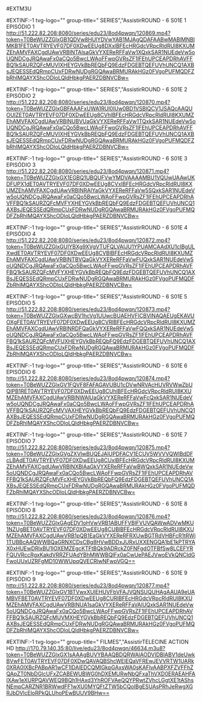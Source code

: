 #EXTM3U

#EXTINF:-1 tvg-logo="" group-title=" SERIES","AssistirROUND - 6 S01E 1 EPISÓDIO 1
http://51.222.82.208:8080/series/edu23/8od4pwqn/120869.mp4?token=T0BeWUZZGlxGB1QDVw8HUlYDVwYAB1MJAgQDAFAABwMABlMNBlMKB1FET0AVTRYEVF07DF0XDwEEUg8DXxlBFEcHRGdcVRpcRldRUl8KXUMZEhAMVFAXCgdUAwVRBlNTAlsaGkVYXEReRFFaVw1XQxkSAR1NUEdeVw5oUQNDCgJRQAwaFx0aCQo5BwcLWAoFFwpGVRsZF1lFEhUPCEAPDRhAVFFBQ1kSAURZQFcMUVIXHEYGVkBbREQbFQ9EdzFDGEBTQEFUVhUNCQ1AXBsJEQESSEdQRmpCUxFDRwNUDgRGQAwaBRMURAkHGz0FVgoPUFMQDFZbRhIMQAYXShcODloLQldHbkgPAERZDBNVCBw=

#EXTINF:-1 tvg-logo="" group-title=" SERIES","AssistirROUND - 6 S01E 2 EPISÓDIO 2
http://51.222.82.208:8080/series/edu23/8od4pwqn/120870.mp4?token=T0BeWUZZGlxGBFAAAFxUWA1RUl0IUw0BD1VSBlQCV1JSAQcAAQUOUlZET0AVTRYEVF07DF0XDwEEUg8CVhlBFEcHRGdcVRpcRldRUl8KXUMZEhAMVFAXCgdUAwVRBlNUBVUaGkVYXEReRFFaVw1TQxkSAR1NUEdeVw5oUQNDCgJRQAwaFx0aCQo5BwcLWAoFFwpGVRsZF1lFEhUPCEAPDRhAVFFBQ1kSAURZQFcMUVIXHEYGVkBbREQbFQ9EdzFDGEBTQEFUVhUNCQ1AXBsJEQESSEdQRmpCUxFDRwNUDgRGQAwaBRMURAkHGz0FVgoPUFMQDFZbRhIMQAYXShcODloLQldHbkgPAERZDBNVCBw=

#EXTINF:-1 tvg-logo="" group-title=" SERIES","AssistirROUND - 6 S01E 3 EPISÓDIO 3
http://51.222.82.208:8080/series/edu23/8od4pwqn/120871.mp4?token=T0BeWUZZGlxGX1EGBQ1UBQUFVwYMDVAAAAMBU1VQUwUAAwUKDFUPX1dET0AVTRYEVF07DF0XDwEEUg8CVxlBFEcHRGdcVRpcRldRUl8KXUMZEhAMVFAXCgdUAwVRBlNRAlYaGkVYXEReRFFaVw5SQxkSAR1NUEdeVw5oUQNDCgJRQAwaFx0aCQo5BwcLWAoFFwpGVRsZF1lFEhUPCEAPDRhAVFFBQ1kSAURZQFcMVFYXHEYGVkBbREQbFQ9EdzFDGEBTQEFUVhUNCQ1AXBsJEQESSEdQRmpCUxFDRwNUDgRGQAwaBRMURAkHGz0FVgoPUFMQDFZbRhIMQAYXShcODloLQldHbkgPAERZDBNVCBw=

#EXTINF:-1 tvg-logo="" group-title=" SERIES","AssistirROUND - 6 S01E 4 EPISÓDIO 4
http://51.222.82.208:8080/series/edu23/8od4pwqn/120872.mp4?token=T0BeWUZZGlxGUlYBXg9XVgVTUFQLVAIJU1YPUAMCAAdXU1cIBgULXwdET0AVTRYEVF07DF0XDwEEUg8CVBlBFEcHRGdcVRpcRldRUl8KXUMZEhAMVFAXCgdUAwVRBlNTBVQaGkVYXEReRFFaVwFUQxkSAR1NUEdeVw5oUQNDCgJRQAwaFx0aCQo5BwcLWAoFFwpGVRsZF1lFEhUPCEAPDRhAVFFBQ1kSAURZQFcMVFYXHEYGVkBbREQbFQ9EdzFDGEBTQEFUVhUNCQ1AXBsJEQESSEdQRmpCUxFDRwNUDgRGQAwaBRMURAkHGz0FVgoPUFMQDFZbRhIMQAYXShcODloLQldHbkgPAERZDBNVCBw=

#EXTINF:-1 tvg-logo="" group-title=" SERIES","AssistirROUND - 6 S01E 5 EPISÓDIO 5
http://51.222.82.208:8080/series/edu23/8od4pwqn/120873.mp4?token=T0BeWUZZGlxGXwcBV1hcVg1UUwcBUAEHVFICBVINAQAEUgEKAVUOXgFET0AVTRYEVF07DF0XDwEEUg8CVRlBFEcHRGdcVRpcRldRUl8KXUMZEhAMVFAXCgdUAwVRBlNRDFQaGkVYXEReRFFaVwFQQxkSAR1NUEdeVw5oUQNDCgJRQAwaFx0aCQo5BwcLWAoFFwpGVRsZF1lFEhUPCEAPDRhAVFFBQ1kSAURZQFcMVFUXHEYGVkBbREQbFQ9EdzFDGEBTQEFUVhUNCQ1AXBsJEQESSEdQRmpCUxFDRwNUDgRGQAwaBRMURAkHGz0FVgoPUFMQDFZbRhIMQAYXShcODloLQldHbkgPAERZDBNVCBw=

#EXTINF:-1 tvg-logo="" group-title=" SERIES","AssistirROUND - 6 S01E 6 EPISÓDIO 6
http://51.222.82.208:8080/series/edu23/8od4pwqn/120874.mp4?token=T0BeWUZZGlxGV1FQVF8FAFAGAVUBU1cDVwNRVAcHUVRVWwZbUQIPB1RET0AVTRYEVF07DF0XDwEEUg8CUhlBFEcHRGdcVRpcRldRUl8KXUMZEhAMVFAXCgdUAwVRBlNWAlUaGkVYXEReRFFaVwFcQxkSAR1NUEdeVw5oUQNDCgJRQAwaFx0aCQo5BwcLWAoFFwpGVRsZF1lFEhUPCEAPDRhAVFFBQ1kSAURZQFcMVVAXHEYGVkBbREQbFQ9EdzFDGEBTQEFUVhUNCQ1AXBsJEQESSEdQRmpCUxFDRwNUDgRGQAwaBRMURAkHGz0FVgoPUFMQDFZbRhIMQAYXShcODloLQldHbkgPAERZDBNVCBw=

#EXTINF:-1 tvg-logo="" group-title=" SERIES","AssistirROUND - 6 S01E 7 EPISÓDIO 7
http://51.222.82.208:8080/series/edu23/8od4pwqn/120875.mp4?token=T0BeWUZZGlxGVgZXVlwBUQEJAlUPDFACV1ECUV5WVVVQWlBdDFcLBAdET0AVTRYEVF07DF0XDwEEUg8CUxlBFEcHRGdcVRpcRldRUl8KXUMZEhAMVFAXCgdUAwVRBlNXBlAaGkVYXEReRFFaVwBWQxkSAR1NUEdeVw5oUQNDCgJRQAwaFx0aCQo5BwcLWAoFFwpGVRsZF1lFEhUPCEAPDRhAVFFBQ1kSAURZQFcMVFcXHEYGVkBbREQbFQ9EdzFDGEBTQEFUVhUNCQ1AXBsJEQESSEdQRmpCUxFDRwNUDgRGQAwaBRMURAkHGz0FVgoPUFMQDFZbRhIMQAYXShcODloLQldHbkgPAERZDBNVCBw=

#EXTINF:-1 tvg-logo="" group-title=" SERIES","AssistirROUND - 6 S01E 8 EPISÓDIO 8
http://51.222.82.208:8080/series/edu23/8od4pwqn/120876.mp4?token=T0BeWUZZGlxGAgEDV1oHVwVRB1ABUFFVBlFVUVQAWwADVwMKU1NZUgBET0AVTRYEVF07DF0XDwEEUg8CUBlBFEcHRGdcVRpcRldRUl8KXUMZEhAMVFAXCgdUAwVRB1pQB1EaGkVYXEReRFRXUwBGTRdVHBFcR1tRWj1TUBBcAAQWWBQaGRNXCDsCBg8HVwBDDxJURxUXXENGQA1bE1kPTRYAX0xHUEwDRlxBU1IOXEMZEgcKTFtBQk9ADRckZ0FNFgdOTFBfSw8LCEFYRFQUVRccRgxKakdVRRZFUAdYBhMWWBQIFx0aCwUePAEJVwoEVkQNCldGFwoUUxUZRFgMD10WWUpqQVECRlwNFwpVGQ==

#EXTINF:-1 tvg-logo="" group-title=" SERIES","AssistirROUND - 6 S01E 9 EPISÓDIO 9
http://51.222.82.208:8080/series/edu23/8od4pwqn/120877.mp4?token=T0BeWUZZGlxGV1BTVwxXUlEHUVFbVFAJVQNSUQUHAgAAUA9eUAMBVFBET0AVTRYEVF07DF0XDwEEUg8CURlBFEcHRGdcVRpcRldRUl8KXUMZEhAMVFAXCgdUAwVRBlNUA1saGkVYXEReRFFaVAlUQxkSAR1NUEdeVw5oUQNDCgJRQAwaFx0aCQo5BwcLWAoFFwpGVRsZF1lFEhUPCEAPDRhAVFFBQ1kSAURZQFcMUVMXHEYGVkBbREQbFQ9EdzFDGEBTQEFUVhUNCQ1AXBsJEQESSEdQRmpCUxFDRwNUDgRGQAwaBRMURAkHGz0FVgoPUFMQDFZbRhIMQAYXShcODloLQldHbkgPAERZDBNVCBw=

#EXTINF:-1 tvg-logo="" group-title=" FILMES","AssistirTELECINE ACTION HD
http://170.79.140.35:80/live/edu23/8od4pwqn/46634.m3u8?token=T0BeWUZZGlxGX1sAAAgBUVYBAAQBDQRWAlAODVIDBlABV1deUwkBVwFET0AVTRYEVF07DF0XDwQAVAQBShcWElEQaVFREwJEVVRTW1UARk0XRA0IXBcPABpAR1wCF1lDAlEDCQMIGkpGAxsWA0sKAFlvAABPXFZVFFhZQApZT0NbDGlcUFxZCABEWUBWG0hDXEMURwNbQFxaThVXD0ERAEAHFAIXAw1eXURPQAVWEQ9BQh1HAxd3YhROFVAeQQYPRwtZVhcLGgtXE1tAShsNEmpCARZNR1BRWwdFF1wXU0MYQFtZTW5bCQoIBgESUAsPRhJeRwgXGRJbDVlcEloRPkQLUhoPEwBUUV9BHw==
